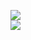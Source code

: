 [![](https://img.shields.io/badge/Made%20With-Github%20Spray-lightgrey.svg?style=for-the-badge&logo=github)](https://github.com/Annihil/github-spray#31878)  
[![](https://i.imgur.com/2DrTn0Z.gif)](https://github.com/Annihil/github-spray)